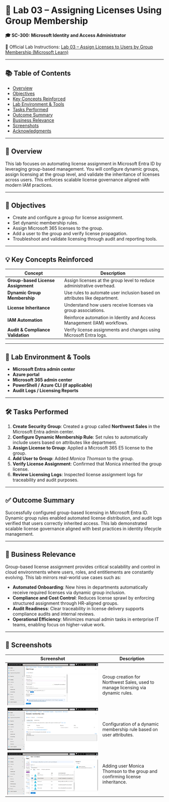 # 🧾 Lab 03 – Assigning Licenses Using Group Membership  
**🎓 SC-300: Microsoft Identity and Access Administrator**

📄 Official Lab Instructions: [Lab 03 – Assign Licenses to Users by Group Membership (Microsoft Learn)](https://microsoftlearning.github.io/SC-300-Identity-and-Access-Administrator/Instructions/Labs/Lab_03_AssignLicensesToUsersByGroupMembershipAAD.html)

---

## 📚 Table of Contents
- [Overview](#overview)
- [Objectives](#objectives)
- [Key Concepts Reinforced](#key-concepts-reinforced)
- [Lab Environment & Tools](#lab-environment--tools)
- [Tasks Performed](#tasks-performed)
- [Outcome Summary](#outcome-summary)
- [Business Relevance](#business-relevance)
- [Screenshots](#screenshots)
- [Acknowledgments](#acknowledgments)

---

## 🧭 Overview
This lab focuses on automating license assignment in Microsoft Entra ID by leveraging group-based management. You will configure dynamic groups, assign licensing at the group level, and validate the inheritance of licenses across users. This enforces scalable license governance aligned with modern IAM practices.

---

## 🎯 Objectives
- Create and configure a group for license assignment.
- Set dynamic membership rules.
- Assign Microsoft 365 licenses to the group.
- Add a user to the group and verify license propagation.
- Troubleshoot and validate licensing through audit and reporting tools.

---

## 💡 Key Concepts Reinforced

| Concept                                | Description                                                                 |
| -------------------------------------- | --------------------------------------------------------------------------- |
| **Group-based License Assignment**     | Assign licenses at the group level to reduce administrative overhead.       |
| **Dynamic Group Membership**           | Use rules to automate user inclusion based on attributes like department.   |
| **License Inheritance**                | Understand how users receive licenses via group associations.               |
| **IAM Automation**                     | Reinforce automation in Identity and Access Management (IAM) workflows.     |
| **Audit & Compliance Validation**      | Verify license assignments and changes using Microsoft Entra logs.          |

---

## 🧪 Lab Environment & Tools
- **Microsoft Entra admin center**
- **Azure portal**
- **Microsoft 365 admin center**
- **PowerShell / Azure CLI (if applicable)**
- **Audit Logs / Licensing Reports**

---

## 🛠️ Tasks Performed
1. **Create Security Group**: Created a group called **Northwest Sales** in the Microsoft Entra admin center.
2. **Configure Dynamic Membership Rule**: Set rules to automatically include users based on attributes like department.
3. **Assign License to Group**: Applied a Microsoft 365 E5 license to the group.
4. **Add User to Group**: Added *Monica Thomson* to the group.
5. **Verify License Assignment**: Confirmed that Monica inherited the group license.
6. **Review Licensing Logs**: Inspected license assignment logs for traceability and audit purposes.

---

## ✅ Outcome Summary
Successfully configured group-based licensing in Microsoft Entra ID. Dynamic group rules enabled automated license distribution, and audit logs verified that users correctly inherited access. This lab demonstrated scalable license governance aligned with best practices in identity lifecycle management.

---

## 💼 Business Relevance
Group-based license assignment provides critical scalability and control in cloud environments where users, roles, and entitlements are constantly evolving. This lab mirrors real-world use cases such as:

- **Automated Onboarding**: New hires in departments automatically receive required licenses via dynamic group inclusion.
- **Compliance and Cost Control**: Reduces license sprawl by enforcing structured assignment through HR-aligned groups.
- **Audit Readiness**: Clear traceability in license delivery supports compliance audits and internal reviews.
- **Operational Efficiency**: Minimizes manual admin tasks in enterprise IT teams, enabling focus on higher-value work.

---

## 📸 Screenshots

| Screenshot | Description |
|-----------|-------------|
| ![Create Group – Northwest Sales](https://github.com/miadco/SC-300-Identity-and-Access-Labs/blob/main/03%20-%20Assigning%20licenses%20using%20group%20membership/screenshots/create_northwest_sales_group.png?raw=true) | Group creation for Northwest Sales, used to manage licensing via dynamic rules. |
| ![Dynamic Membership Rule](https://github.com/miadco/SC-300-Identity-and-Access-Labs/blob/main/03%20-%20Assigning%20licenses%20using%20group%20membership/screenshots/configure_dynamic_membership_rule.png?raw=true) | Configuration of a dynamic membership rule based on user attributes. |
| ![Add Member – Monica Thomson](https://github.com/miadco/SC-300-Identity-and-Access-Labs/blob/main/03%20-%20Assigning%20licenses%20using%20group%20membership/screenshots/add_member_to_group_monica_thomson.png?raw=true) | Adding user Monica Thomson to the group and confirming license inheritance. |
